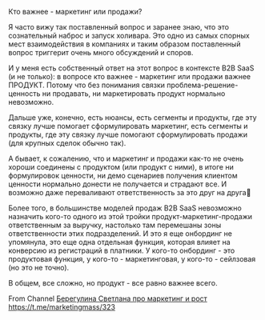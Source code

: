 Кто важнее - маркетинг или продажи?

Я часто вижу так поставленный вопрос и заранее знаю, что это сознательный наброс и запуск холивара. Это одно из самых спорных мест взаимодействия в компаниях и таким образом поставленный вопрос триггерит очень много обсуждений и споров.

И у меня есть собственный ответ на этот вопрос в контексте B2B SaaS (и не только): в вопросе кто важнее - маркетинг или продажи важнее ПРОДУКТ. Потому что без понимания связки проблема-решение-ценность ни продавать, ни маркетировать продукт нормально невозможно.

Дальше уже, конечно, есть нюансы, есть сегменты и продукты, где эту связку лучше помогает сформулировать маркетинг, есть сегменты и продукты, где эту связку лучше помогают сформулировать продажи (для крупных сделок обычно так).

А бывает, к сожалению, что и маркетинг и продажи как-то не очень хороши соединены с продуктом (или продукт с ними), в итоге ни формулировок ценности, ни демо сценариев получения клиентом ценности нормально донести не получается и страдают все. И возможно даже переваливают ответственность за это друг на друга🙂

Более того, в большинстве моделей продаж B2B SaaS невозможно назначить кого-то одного из этой тройки продукт-маркетинг-продажи ответственным за выручку, настолько там перемешаны зоны ответственности этих подразделений. И это я еще онбординг не упомянула, это еще одна отдельная функция, которая влияет на конверсию из регистраций в платники. У кого-то онбординг - это продуктовая функция, у кого-то - маркетинговая, у кого-то - сейлзовая (но это не точно). 

В общем, все сложно, но продукт - все равно важнее всего.

From Channel 
[Берегулина Светлана про маркетинг и рост](/404)
https://t.me/marketingmass/323
